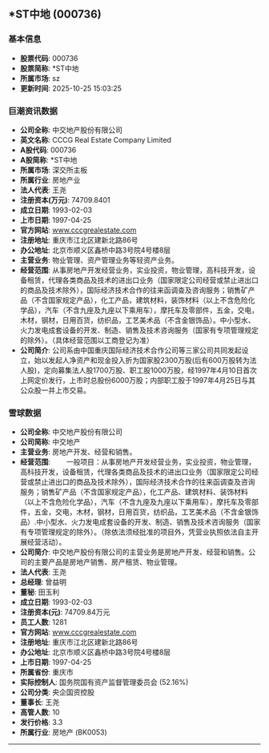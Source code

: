 ## *ST中地 (000736)

### 基本信息

- **股票代码**: 000736
- **股票简称**: *ST中地
- **所属市场**: sz
- **更新时间**: 2025-10-25 15:03:25

### 巨潮资讯数据

- **公司全称**: 中交地产股份有限公司
- **英文名称**: CCCG Real Estate Company Limited
- **A股代码**: 000736
- **A股简称**: *ST中地
- **所属市场**: 深交所主板
- **所属行业**: 房地产业
- **法人代表**: 王尧
- **注册资本(万元)**: 74709.8401
- **成立日期**: 1993-02-03
- **上市日期**: 1997-04-25
- **官方网站**: www.cccgrealestate.com
- **注册地址**: 重庆市江北区建新北路86号
- **办公地址**: 北京市顺义区鑫桥中路3号院4号楼8层
- **主营业务**: 物业管理、资产管理业务等轻资产业务。
- **经营范围**: 从事房地产开发经营业务，实业投资，物业管理，高科技开发，设备租赁，代理各类商品及技术的进出口业务（国家限定公司经营或禁止进出口的商品及技术除外），国际经济技术合作的往来函调查及咨询服务；销售矿产品（不含国家规定产品），化工产品，建筑材料，装饰材料（以上不含危险化学品），汽车（不含九座及九座以下乘用车），摩托车及零部件，五金，交电，木材，钢材，日用百货，纺织品，工艺美术品（不含金银饰品）。中小型水、火力发电成套设备的开发、制造、销售及技术咨询服务（国家有专项管理规定的除外）。（具体经营范围以工商登记为准）
- **公司简介**: 公司系由中国重庆国际经济技术合作公司等三家公司共同发起设立，始以发起人净资产和现金投入折为国家股2300万股(后有600万股转为法人股)，定向募集法人股1700万股、职工股1000万股，经1997年4月10日首次上网定价发行，上市时总股份6000万股；内部职工股于1997年4月25日与其公众股一并上市交易。

### 雪球数据

- **公司全称**: 中交地产股份有限公司
- **公司简称**: 中交地产
- **主营业务**: 房地产开发、经营和销售。
- **经营范围**: 　　一般项目：从事房地产开发经营业务，实业投资，物业管理，高科技开发，设备租赁，代理各类商品及技术的进出口业务（国家限定公司经营或禁止进出口的商品及技术除外），国际经济技术合作的往来函调查及咨询服务；销售矿产品（不含国家规定产品），化工产品、建筑材料、装饰材料（以上不含危险化学品），汽车（不含九座及九座以下乘用车），摩托车及零部件，五金，交电，木材，钢材，日用百货，纺织品，工艺美术品（不含金银饰品）.中小型水、火力发电成套设备的开发、制造、销售及技术咨询服务（国家有专项管理规定的除外）。（除依法须经批准的项目外，凭营业执照依法自主开展经营活动）。
- **公司简介**: 中交地产股份有限公司的主营业务是房地产开发、经营和销售。公司的主要产品是房地产销售、房产租赁、物业管理。
- **法人代表**: 王尧
- **总经理**: 曾益明
- **董秘**: 田玉利
- **成立日期**: 1993-02-03
- **注册资本(元)**: 74709.84万元
- **员工人数**: 1281
- **官方网站**: www.cccgrealestate.com
- **注册地址**: 重庆市江北区建新北路86号
- **办公地址**: 北京市顺义区鑫桥中路3号院4号楼8层
- **上市日期**: 1997-04-25
- **所属省份**: 重庆市
- **实际控制人**: 国务院国有资产监督管理委员会 (52.16%)
- **公司分类**: 央企国资控股
- **董事长**: 王尧
- **高管人数**: 10
- **发行价格**: 3.3
- **所属行业**: 房地产 (BK0053)

---